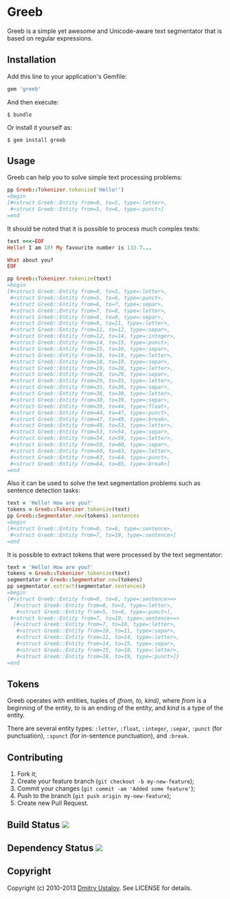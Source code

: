 Greeb
=====

Greeb is a simple yet awesome and Unicode-aware text segmentator
that is based on regular expressions.

## Installation

Add this line to your application's Gemfile:

```ruby
gem 'greeb'
```

And then execute:

    $ bundle

Or install it yourself as:

    $ gem install greeb

## Usage

Greeb can help you to solve simple text processing problems:

```ruby
pp Greeb::Tokenizer.tokenize('Hello!')
=begin
[#<struct Greeb::Entity from=0, to=5, type=:letter>,
 #<struct Greeb::Entity from=5, to=6, type=:punct>]
=end
```

It should be noted that it is possible to process much complex texts:

```ruby
text =<<-EOF
Hello! I am 18! My favourite number is 133.7...

What about you?
EOF

pp Greeb::Tokenizer.tokenize(text)
=begin
[#<struct Greeb::Entity from=0, to=5, type=:letter>,
 #<struct Greeb::Entity from=5, to=6, type=:punct>,
 #<struct Greeb::Entity from=6, to=7, type=:separ>,
 #<struct Greeb::Entity from=7, to=8, type=:letter>,
 #<struct Greeb::Entity from=8, to=9, type=:separ>,
 #<struct Greeb::Entity from=9, to=11, type=:letter>,
 #<struct Greeb::Entity from=11, to=12, type=:separ>,
 #<struct Greeb::Entity from=12, to=14, type=:integer>,
 #<struct Greeb::Entity from=14, to=15, type=:punct>,
 #<struct Greeb::Entity from=15, to=16, type=:separ>,
 #<struct Greeb::Entity from=16, to=18, type=:letter>,
 #<struct Greeb::Entity from=18, to=19, type=:separ>,
 #<struct Greeb::Entity from=19, to=28, type=:letter>,
 #<struct Greeb::Entity from=28, to=29, type=:separ>,
 #<struct Greeb::Entity from=29, to=35, type=:letter>,
 #<struct Greeb::Entity from=35, to=36, type=:separ>,
 #<struct Greeb::Entity from=36, to=38, type=:letter>,
 #<struct Greeb::Entity from=38, to=39, type=:separ>,
 #<struct Greeb::Entity from=39, to=44, type=:float>,
 #<struct Greeb::Entity from=44, to=47, type=:punct>,
 #<struct Greeb::Entity from=47, to=49, type=:break>,
 #<struct Greeb::Entity from=49, to=53, type=:letter>,
 #<struct Greeb::Entity from=53, to=54, type=:separ>,
 #<struct Greeb::Entity from=54, to=59, type=:letter>,
 #<struct Greeb::Entity from=59, to=60, type=:separ>,
 #<struct Greeb::Entity from=60, to=63, type=:letter>,
 #<struct Greeb::Entity from=63, to=64, type=:punct>,
 #<struct Greeb::Entity from=64, to=65, type=:break>]
=end
```

Also it can be used to solve the text segmentation problems
such as sentence detection tasks:

```ruby
text = 'Hello! How are you?'
tokens = Greeb::Tokenizer.tokenize(text)
pp Greeb::Segmentator.new(tokens).sentences
=begin
[#<struct Greeb::Entity from=0, to=6, type=:sentence>,
 #<struct Greeb::Entity from=7, to=19, type=:sentence>]
=end
```

It is possible to extract tokens that were processed by the text
segmentator:

```ruby
text = 'Hello! How are you?'
tokens = Greeb::Tokenizer.tokenize(text)
segmentator = Greeb::Segmentator.new(tokens)
pp segmentator.extract(segmentator.sentences)
=begin
{#<struct Greeb::Entity from=0, to=6, type=:sentence>=>
  [#<struct Greeb::Entity from=0, to=5, type=:letter>,
   #<struct Greeb::Entity from=5, to=6, type=:punct>],
 #<struct Greeb::Entity from=7, to=19, type=:sentence>=>
  [#<struct Greeb::Entity from=7, to=10, type=:letter>,
   #<struct Greeb::Entity from=10, to=11, type=:separ>,
   #<struct Greeb::Entity from=11, to=14, type=:letter>,
   #<struct Greeb::Entity from=14, to=15, type=:separ>,
   #<struct Greeb::Entity from=15, to=18, type=:letter>,
   #<struct Greeb::Entity from=18, to=19, type=:punct>]}
=end
```

## Tokens

Greeb operates with entities, tuples of *(from, to, kind)*, where
*from* is a beginning of the entity, *to* is an ending of the entity,
and *kind* is a type of the entity.

There are several entity types: `:letter`, `:float`, `:integer`,
`:separ`, `:punct` (for punctuation), `:spunct` (for in-sentence
punctuation), and `:break`.

## Contributing

1. Fork it;
2. Create your feature branch (`git checkout -b my-new-feature`);
3. Commit your changes (`git commit -am 'Added some feature'`);
4. Push to the branch (`git push origin my-new-feature`);
5. Create new Pull Request.

## Build Status [<img src="https://secure.travis-ci.org/eveel/greeb.png"/>](http://travis-ci.org/eveel/greeb)

## Dependency Status [<img src="https://gemnasium.com/eveel/greeb.png?travis"/>](https://gemnasium.com/eveel/greeb)

## Copyright

Copyright (c) 2010-2013 [Dmitry Ustalov]. See LICENSE for details.

[Dmitry Ustalov]: http://eveel.ru
